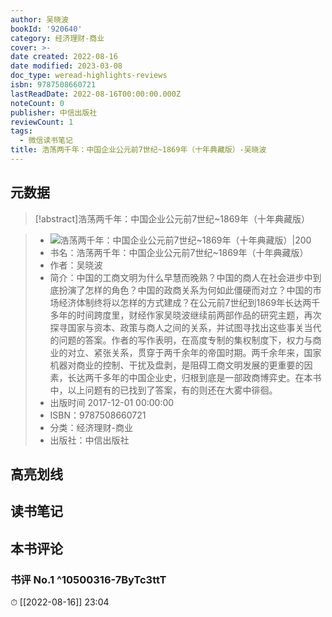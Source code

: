 ```yaml
---
author: 吴晓波
bookId: '920640'
category: 经济理财-商业
cover: >-
date created: 2022-08-16
date modified: 2023-03-08
doc_type: weread-highlights-reviews
isbn: 9787508660721
lastReadDate: 2022-08-16T00:00:00.000Z
noteCount: 0
publisher: 中信出版社
reviewCount: 1
tags:
  - 微信读书笔记
title: 浩荡两千年：中国企业公元前7世纪~1869年（十年典藏版）-吴晓波
---
```


## 元数据

>[!abstract]浩荡两千年：中国企业公元前7世纪~1869年（十年典藏版）

> - ![浩荡两千年：中国企业公元前7世纪~1869年（十年典藏版）|200](https://wfqqreader-1252317822.image.myqcloud.com/cover/640/920640/t7_920640.jpg)
> - 书名：浩荡两千年：中国企业公元前7世纪~1869年（十年典藏版）
> - 作者：吴晓波
> - 简介：中国的工商文明为什么早慧而晚熟？中国的商人在社会进步中到底扮演了怎样的角色？中国的政商关系为何如此僵硬而对立？中国的市场经济体制终将以怎样的方式建成？在公元前7世纪到1869年长达两千多年的时间跨度里，财经作家吴晓波继续前两部作品的研究主题，再次探寻国家与资本、政策与商人之间的关系，并试图寻找出这些事关当代的问题的答案。作者的写作表明，在高度专制的集权制度下，权力与商业的对立、紧张关系，贯穿于两千余年的帝国时期。两千余年来，国家机器对商业的控制、干扰及盘剥，是阻碍工商文明发展的更重要的因素，长达两千多年的中国企业史，归根到底是一部政商博弈史。在本书中，以上问题有的已找到了答案，有的则还在大雾中徘徊。
> - 出版时间 2017-12-01 00:00:00
> - ISBN：9787508660721
> - 分类：经济理财-商业
> - 出版社：中信出版社

## 高亮划线

## 读书笔记

## 本书评论

### 书评 No.1 ^10500316-7ByTc3ttT

⏱ [[2022-08-16]] 23:04

